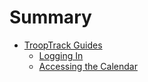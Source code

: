 # Summary

- [TroopTrack Guides](trooptrack/trooptrack.md)
    - [Logging In](trooptrack/login.md)
    - [Accessing the Calendar](trooptrack/calendar.md)